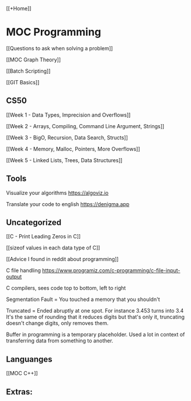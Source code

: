 [[+Home]]

# MOC Programming

[[Questions to ask when solving a problem]]

[[MOC Graph Theory]]

[[Batch Scripting]]

[[GIT Basics]]

## CS50
[[Week 1 - Data Types, Imprecision and Overflows]]

[[Week 2 - Arrays, Compiling, Command Line Argument, Strings]]

[[Week 3 - BigO, Recursion, Data Search, Structs]]

[[Week 4 - Memory, Malloc, Pointers, More Overflows]]

[[Week 5 - Linked Lists, Trees, Data Structures]]


## Tools
Visualize your algorithms
https://algoviz.io

Translate your code to english
https://denigma.app


## Uncategorized
[[C - Print Leading Zeros in C]]

[[sizeof values in each data type of C]]

[[Advice I found in reddit about programming]]


C file handling
https://www.programiz.com/c-programming/c-file-input-output


C compilers, sees code top to bottom, left to right


Segmentation Fault = You touched a memory that you shouldn't


Truncated = Ended abruptly at one spot. For instance 3.453 turns into 3.4  
It's the same of rounding that it reduces digits but that's only it, truncating doesn't change digits, only removes them.


Buffer in programming is a temporary placeholder. Used a lot in context of transferring data from something to another. 



## Languanges

[[MOC C++]]






## Extras:




